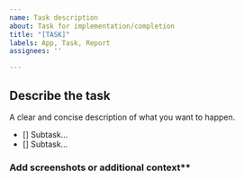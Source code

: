```yaml
---
name: Task description
about: Task for implementation/completion
title: "[TASK]"
labels: App, Task, Report
assignees: ''

---
```


## Describe the task
A clear and concise description of what you want to happen.
- [] Subtask...
- [] Subtask...

### Add screenshots or additional context**

